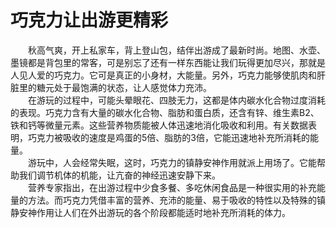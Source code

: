 # 巧克力让出游更精彩  

&emsp;&emsp;秋高气爽，开上私家车，背上登山包，结伴出游成了最新时尚。地图、水壶、墨镜都是背包里的常客，可是别忘了还有一样东西能让我们玩得更加尽兴，那就是人见人爱的巧克力。它可是真正的小身材，大能量。另外，巧克力能够使肌肉和肝脏里的糖元处于最饱满的状态，让人感觉体力充沛。  
&emsp;&emsp;在游玩的过程中，可能头晕眼花、四肢无力，这都是体内碳水化合物过度消耗的表现。巧克力含有大量的碳水化合物、脂肪和蛋白质，还含有锌、维生素B2、铁和钙等微量元素。这些营养物质能被人体迅速地消化吸收和利用。有关数据表明，巧克力被吸收的速度是鸡蛋的5倍、脂肪的3倍，它能迅速地补充所消耗的能量。  
&emsp;&emsp;游玩中，人会经常失眠，这时，巧克力的镇静安神作用就派上用场了。它能帮助我们调节机体的机能，让亢奋的神经迅速安静下来。  
&emsp;&emsp;营养专家指出，在出游过程中少食多餐、多吃休闲食品是一种很实用的补充能量的方法。而巧克力凭借丰富的营养、充沛的能量、易于吸收的特性以及特殊的镇静安神作用让人们在外出游玩的各个阶段都能适时地补充所消耗的体力。  

